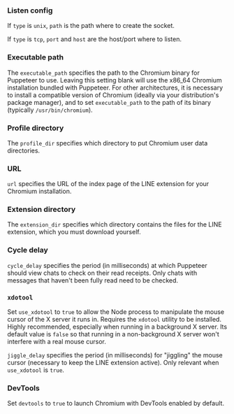### Listen config
If `type` is `unix`, `path` is the path where to create the socket.

If `type` is `tcp`, `port` and `host` are the host/port where to listen.

### Executable path
The `executable_path` specifies the path to the Chromium binary for Puppeteer to use. Leaving this setting blank will use the x86_64 Chromium installation bundled with Puppeteer. For other architectures, it is necessary to install a compatible version of Chromium (ideally via your distribution's package manager), and to set `executable_path` to the path of its binary (typically `/usr/bin/chromium`).

### Profile directory
The `profile_dir` specifies which directory to put Chromium user data directories.

### URL
`url` specifies the URL of the index page of the LINE extension for your Chromium installation.

### Extension directory
The `extension_dir` specifies which directory contains the files for the LINE extension, which you must download yourself.

### Cycle delay
`cycle_delay` specifies the period (in milliseconds) at which Puppeteer should view chats to check on their read receipts. Only chats with messages that haven't been fully read need to be checked.

### `xdotool`
Set `use_xdotool` to `true` to allow the Node process to manipulate the mouse cursor of the X server it runs in. Requires the `xdotool` utility to be installed. Highly recommended, especially when running in a background X server. Its default value is `false` so that running in a non-background X server won't interfere with a real mouse cursor.

`jiggle_delay` specifies the period (in milliseconds) for "jiggling" the mouse cursor (necessary to keep the LINE extension active). Only relevant when `use_xdotool` is `true`.

### DevTools
Set `devtools` to `true` to launch Chromium with DevTools enabled by default.
